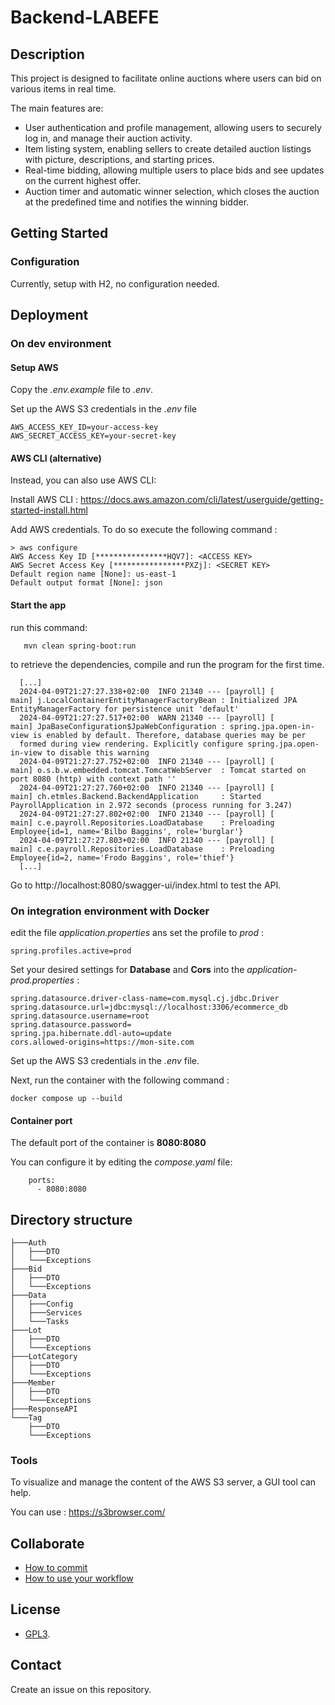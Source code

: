 # Backend-LABEFE

## Description

This project is designed to facilitate online auctions where users can bid on various items in real time.

The main features are:

- User authentication and profile management, allowing users to securely log in, and manage their auction activity.
- Item listing system, enabling sellers to create detailed auction listings with picture, descriptions, and starting prices.
- Real-time bidding, allowing multiple users to place bids and see updates on the current highest offer.
- Auction timer and automatic winner selection, which closes the auction at the predefined time and notifies the winning bidder.

## Getting Started

### Configuration

Currently, setup with H2, no configuration needed.

## Deployment

### On dev environment

#### Setup AWS
Copy the *.env.example* file to *.env*.

Set up the AWS S3 credentials in the *.env* file
```
AWS_ACCESS_KEY_ID=your-access-key
AWS_SECRET_ACCESS_KEY=your-secret-key
```
#### AWS CLI (alternative)
Instead, you can also use AWS CLI:

Install AWS CLI : https://docs.aws.amazon.com/cli/latest/userguide/getting-started-install.html

Add AWS credentials. To do so execute the following command :
```terminaloutput
> aws configure
AWS Access Key ID [****************HQV7]: <ACCESS KEY>
AWS Secret Access Key [****************PXZj]: <SECRET KEY>
Default region name [None]: us-east-1
Default output format [None]: json
```

#### Start the app
run this command:
```
   mvn clean spring-boot:run
```

to retrieve the dependencies, compile and run the program for the first time.

```
  [...]
  2024-04-09T21:27:27.338+02:00  INFO 21340 --- [payroll] [           main] j.LocalContainerEntityManagerFactoryBean : Initialized JPA EntityManagerFactory for persistence unit 'default'
  2024-04-09T21:27:27.517+02:00  WARN 21340 --- [payroll] [           main] JpaBaseConfiguration$JpaWebConfiguration : spring.jpa.open-in-view is enabled by default. Therefore, database queries may be per
  formed during view rendering. Explicitly configure spring.jpa.open-in-view to disable this warning
  2024-04-09T21:27:27.752+02:00  INFO 21340 --- [payroll] [           main] o.s.b.w.embedded.tomcat.TomcatWebServer  : Tomcat started on port 8080 (http) with context path ''
  2024-04-09T21:27:27.760+02:00  INFO 21340 --- [payroll] [           main] ch.etmles.Backend.BackendApplication     : Started PayrollApplication in 2.972 seconds (process running for 3.247)
  2024-04-09T21:27:27.802+02:00  INFO 21340 --- [payroll] [           main] c.e.payroll.Repositories.LoadDatabase    : Preloading Employee{id=1, name='Bilbo Baggins', role='burglar'}
  2024-04-09T21:27:27.803+02:00  INFO 21340 --- [payroll] [           main] c.e.payroll.Repositories.LoadDatabase    : Preloading Employee{id=2, name='Frodo Baggins', role='thief'}
  [...]
```

Go to http://localhost:8080/swagger-ui/index.html to test the API.

### On integration environment with Docker

edit the file *application.properties* ans set the profile to *prod* :
```terminaloutput
spring.profiles.active=prod
```

Set your desired settings for **Database** and **Cors** into the *application-prod.properties* :
```terminaloutput
spring.datasource.driver-class-name=com.mysql.cj.jdbc.Driver
spring.datasource.url=jdbc:mysql://localhost:3306/ecommerce_db
spring.datasource.username=root
spring.datasource.password=
spring.jpa.hibernate.ddl-auto=update
cors.allowed-origins=https://mon-site.com
```


Set up the AWS S3 credentials in the *.env* file.

Next, run the container with the following command :
```terminaloutput
docker compose up --build
```

#### Container port
The default port of the container is **8080:8080**

You can configure it by editing the *compose.yaml* file:
```terminaloutput
    ports:
      - 8080:8080
```

## Directory structure

```shell
├───Auth
│   ├───DTO
│   └───Exceptions
├───Bid
│   ├───DTO
│   └───Exceptions
├───Data
│   ├───Config
│   ├───Services
│   └───Tasks
├───Lot
│   ├───DTO
│   └───Exceptions
├───LotCategory
│   ├───DTO
│   └───Exceptions
├───Member
│   ├───DTO
│   └───Exceptions
├───ResponseAPI
└───Tag
    ├───DTO
    └───Exceptions
```

### Tools
To visualize and manage the content of the AWS S3 server, a GUI tool can help.

You can use : https://s3browser.com/

## Collaborate

  * [How to commit](https://www.conventionalcommits.org/en/v1.0.0/)
  * [How to use your workflow](https://nvie.com/posts/a-successful-git-branching-model/)

## License

* [GPL3](LICENSE).

## Contact

Create an issue on this repository.
